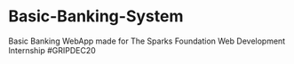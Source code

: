 # Basic-Banking-System
Basic Banking WebApp made for The Sparks Foundation Web Development Internship #GRIPDEC20
